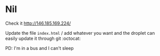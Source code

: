 # Nil
Check it http://146.185.169.224/

Update the file ``` index.html ``` / add whatever you want and the droplet can easily update it through git  :octocat:

PD: I'm in a bus and I can't sleep
